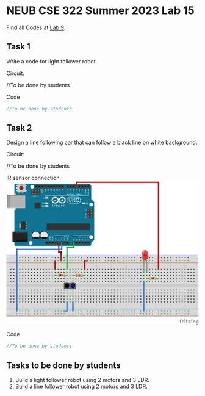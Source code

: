 # NEUB CSE 322 Summer 2023 Lab 15

Find all Codes at  [Lab 9](https://github.com/shparvez001/NEUB-CSE-322-Summer-2023/tree/main/lab-9).

## Task 1
Write a code for light follower robot.


Circuit:

//To be done by students

Code
```c
//To be done by students
```

## Task 2
Design a line following car that can follow a black line on white background.

Circuit:

//To be done by students


IR sensor connection
![IR sensor connection](https://raw.githubusercontent.com/shparvez001/NEUB-CSE-322-Summer-2023/main/lab-9/ir-sensor-connection.png)

Code
```c
//To be done by students
```

## Tasks to be done by students
1. Build a light follower robot using 2 motors and 3 LDR.
2. Build a line follower robot using 2 motors and 3 LDR.
